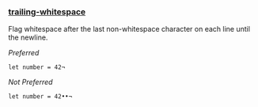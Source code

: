 ### [trailing-whitespace](https://github.com/sleekbyte/tailor/issues/113)
Flag whitespace after the last non-whitespace character on each line until the newline.

*Preferred*

```
let number = 42¬
```

*Not Preferred*

```
let number = 42••¬
```
